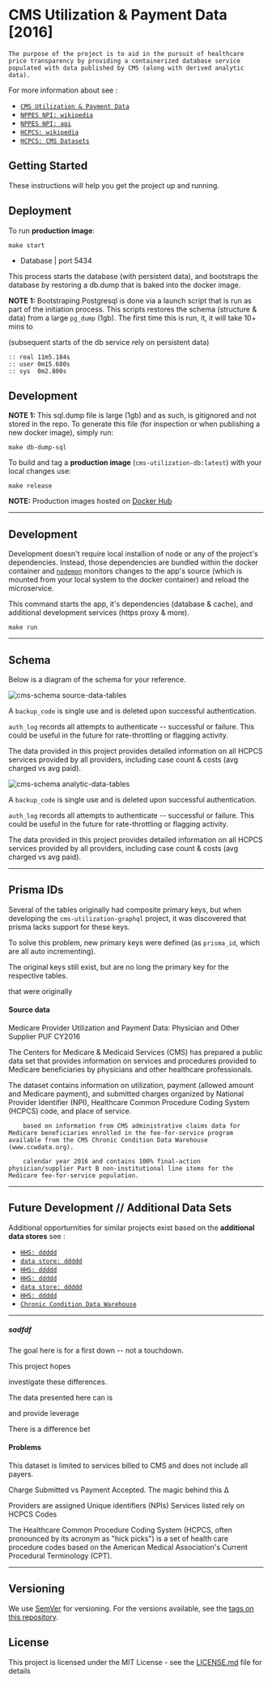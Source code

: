 
# CMS Utilization & Payment Data [2016]

	The purpose of the project is to aid in the pursuit of healthcare price transparency by providing a containerized database service populated with data published by CMS (along with derived analytic data).

For more information about see :
- [`CMS Utilization & Payment Data`](https://data.cms.gov/Medicare-Physician-Supplier/Medicare-Provider-Utilization-and-Payment-Data-Phy/utc4-f9xp/data)
- [`NPPES NPI: wikipedia`](https://en.wikipedia.org/wiki/National_Provider_Identifier)
- [`NPPES NPI: api`](https://npiregistry.cms.hhs.gov/)
- [`HCPCS: wikipedia`](https://en.wikipedia.org/wiki/Healthcare_Common_Procedure_Coding_System)
- [`HCPCS: CMS Datasets`](https://www.cms.gov/Medicare/Coding/HCPCSReleaseCodeSets/Alpha-Numeric-HCPCS.html)













## Getting Started

These instructions will help you get the project up and running.

## Deployment

To run **production image**:

```
make start
```
* Database | port 5434

This process starts the database (with persistent data), and bootstraps the database by restoring a db.dump that is baked into the docker image.


**NOTE 1:** Bootstraping Postgresql is done via a launch script that is run as part of the initiation process.
This scripts restores the schema (structure & data) from a large `pg_dump` (1gb).
The first time this is run, it, it will take 10+ mins to 

(subsequent starts of the db service rely on persistent data)

	:: real	11m5.184s
	:: user	0m15.680s
	:: sys	0m2.800s






## Development




**NOTE 1:** This sql.dump file is large (1gb) and as such, is gitignored and not stored in the repo. To generate this file (for inspection or when publishing a new docker image), simply run:

```
make db-dump-sql
```


To build and tag a **production image** (`cms-utilization-db:latest`) with your local changes use:

```
make release
```

**NOTE:** Production images hosted on [Docker Hub](https://hub.docker.com/r/sudowing/cms-utilization-db/)


---


## Development

Development doesn't require local installion of node or any of the project's dependencies. Instead, those dependencies are bundled within the docker container and [`nodemon`](https://nodemon.io/) monitors changes to the app's source (which is mounted from your local system to the docker container) and reload the microservice.

This command starts the app, it's dependencies (database & cache), and additional development services (https proxy & more).
```
make run
```


---


























## Schema

Below is a diagram of the schema for your reference.

![cms-schema source-data-tables](assets/img/readme/cms_schema_source_data.png "CMS Schema | Tables based on .CSV Source Data")

A `backup_code` is single use and is deleted upon successful authentication.

`auth_log` records all attempts to authenticate -- successful or failure. This could be useful in the future for rate-throttling or flagging activity.

The data provided in this project provides detailed information on all HCPCS services provided by all providers, including case count & costs (avg charged vs avg paid).

![cms-schema analytic-data-tables](assets/img/readme/cms_schema_analytic_data.png "CMS Schema | Tables based on .CSV Source Data")

A `backup_code` is single use and is deleted upon successful authentication.

`auth_log` records all attempts to authenticate -- successful or failure. This could be useful in the future for rate-throttling or flagging activity.

The data provided in this project provides detailed information on all HCPCS services provided by all providers, including case count & costs (avg charged vs avg paid).

---
















## Prisma IDs

Several of the tables originally had composite primary keys, but when developing the `cms-utilization-graphql` project, it was discovered that prisma lacks support for these keys.

To solve this problem, new primary keys were defined (as `prisma_id`, which are all auto incrementing).

The original keys still exist, but are no long the primary key for the respective tables.

 that were originally 




















#### Source data


Medicare Provider Utilization and Payment Data: Physician and Other Supplier PUF CY2016




The Centers for Medicare & Medicaid Services (CMS) has prepared a public data set that provides information on services and procedures provided to Medicare beneficiaries by physicians and other healthcare professionals.

The dataset contains information on utilization, payment (allowed amount and Medicare payment), and submitted charges organized by National Provider Identifier (NPI), Healthcare Common Procedure Coding System (HCPCS) code, and place of service.



		based on information from CMS administrative claims data for Medicare beneficiaries enrolled in the fee-for-service program available from the CMS Chronic Condition Data Warehouse (www.ccwdata.org).

		calendar year 2016 and contains 100% final-action physician/supplier Part B non-institutional line items for the Medicare fee-for-service population.




---



## Future Development // Additional Data Sets

Additional opporturnities for similar projects exist based on the **additional data stores** see :
- [`HHS: ddddd`](https://data.cms.gov/)
- [`data store: ddddd`](https://openpaymentsdata.cms.gov/)
- [`HHS: ddddd`](https://data.medicare.gov/)
- [`HHS: ddddd`](https://data.medicaid.gov/)
- [`data store: ddddd`](https://catalog.data.gov/dataset?_organization_limit=0&organization=hhs-gov#topic=health_navigation)
- [`HHS: ddddd`](https://healthdata.gov/)
- [`Chronic Condition Data Warehouse`](https://www.ccwdata.org/web/guest/home)





---

##### sadfdf

The goal here is for a first down -- not a touchdown.

This project  hopes 

 investigate these differences.

The data presented here can is 

 and provide leverage 

There is a difference bet

#### Problems

This dataset is limited to services billed to CMS and does not include all payers.

Charge Submitted vs Payment Accepted.
The magic behind this Δ

Providers are assigned Unique identifiers (NPIs)
Services listed rely on HCPCS Codes

The Healthcare Common Procedure Coding System (HCPCS, often pronounced by its acronym as "hick picks") is a set of health care procedure codes based on the American Medical Association's Current Procedural Terminology (CPT).



---

















































## Versioning

We use [SemVer](http://semver.org/) for versioning. For the versions available, see the [tags on this repository](https://github.com/sudowing/cms-utilization-db/tags). 

## License

This project is licensed under the MIT License - see the [LICENSE.md](LICENSE.md) file for details
